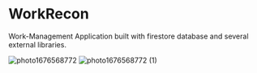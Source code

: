 # WorkRecon
 Work-Management Application built with firestore database and several external libraries.
 
![photo1676568772](https://user-images.githubusercontent.com/87520905/219443450-168c55e3-30f4-483e-8ba4-29b44d8fe52f.jpg)
![photo1676568772 (1)](https://user-images.githubusercontent.com/87520905/219443722-d60405fb-a755-499f-be9d-4c3a10af0575.jpg)
